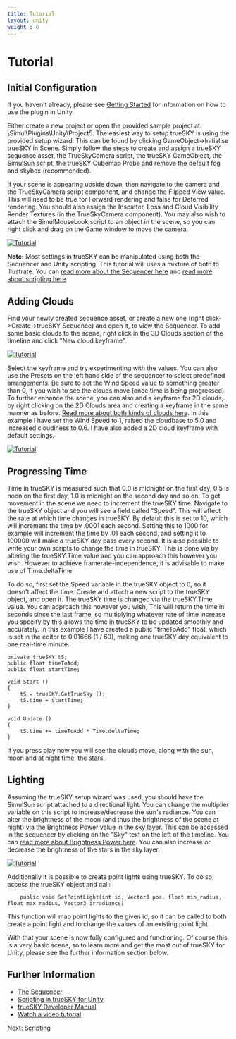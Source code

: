 ```yaml
---
title: Tutorial
layout: unity
weight : 6
---
```

 
Tutorial
========

Initial Configuration
-------------------------

If you haven't already, please see [Getting Started](http://docs.simul.co/unity/) for information on how to use the plugin in Unity.

Either create a new project or open the provided sample project at: \Simul\Plugins\Unity\Project5. The easiest way to setup trueSKY is using the provided setup wizard. This can be found by clicking GameObject->Initialise trueSKY in Scene. Simply follow the steps to create and assign a trueSKY sequence asset, the TrueSkyCamera script, the trueSKY GameObject, the SimulSun script, the trueSKY Cubemap Probe and remove the default fog and skybox (recommended).

If your scene is appearing upside down, then navigate to the camera and the TrueSkyCamera script component, and change the Flipped View value. This will need to be true for Forward rendering and false for Deferred rendering. You should also assign the Inscatter, Loss and Cloud Visibility Render Textures (in the TrueSkyCamera component). You may also wish to attach the SimulMouseLook script to an object in the scene, so you can right click and drag on the Game window to move the camera.

<a href="http://docs.simul.co/unity/images/RenderTexturesAssigned.png"><img src="http://docs.simul.co/unity/images/RenderTexturesAssigned.png" alt="Tutorial"/></a> 

**Note:** Most settings in trueSKY can be manipulated using both the Sequencer and Unity scripting. This tutorial will uses a mixture of both to illustrate. You can [read more about the Sequencer here](http://docs.simul.co/reference/man_8_sequencer.html) and [read more about scripting here](http://docs.simul.co/unity/Scripting.html).


Adding Clouds
-------------------------

Find your newly created sequence asset, or create a new one (right click->Create->trueSKY Sequence) and open it, to view the Sequencer. To add some basic clouds to the scene, right click in the 3D Clouds section of the timeline and click "New cloud keyframe".

<a href="http://docs.simul.co/unity/images/SequencerClouds.png"><img src="http://docs.simul.co/unity/images/SequencerClouds.png" alt="Tutorial"/></a>  

Select the keyframe and try experimenting with the values. You can also use the Presets on the left hand side of the sequencer to select predefined arrangements. Be sure to set the Wind Speed value to something greater than 0, if you wish to see the clouds move (once time is being progressed). To further enhance the scene, you can also add a keyframe for 2D clouds, by right clicking on the 2D Clouds area and creating a keyframe in the same manner as before. [Read more about both kinds of clouds here](http://docs.simul.co/unity/Clouds.html). In this example I have set the Wind Speed to 1, raised the cloudbase to 5.0 and increased cloudiness to 0.6. I have also added a 2D cloud keyframe with default settings. 

<a href="http://docs.simul.co/unity/images/CloudsScene.png"><img src="http://docs.simul.co/unity/images/CloudsScene.png" alt="Tutorial"/></a>  


Progressing Time
-------------------------

Time in trueSKY is measured such that 0.0 is midnight on the first day, 0.5 is noon on the first day, 1.0 is midnight on the second day and so on. To get movement in the scene we need to increment the trueSKY time. Navigate to the trueSKY object and you will see a field called "Speed". This will affect the rate at which time changes in trueSKY. By default this is set to 10, which will increment the time by .0001 each second. Setting this to 1000 for example will increment the time by .01 each second, and setting it to 100000 will make a trueSKY day pass every second. It is also possible to write your own scripts to change the time in trueSKY. This is done via by altering the trueSKY.Time value and you can approach this however you wish. However to achieve framerate-independence, it is advisable to make use of Time.deltaTime. 

To do so, first set the Speed variable in the trueSKY object to 0, so it doesn't affect the time. Create and attach a new script to the trueSKY object, and open it. The trueSKY time is changed via the trueSKY.Time value. You can approach this however you wish,  This will return the time in seconds since the last frame, so multiplying  whatever rate of time increase you specify by this allows the time in trueSKY to be updated smoothly and accurately. In this example I have created a public "timeToAdd" float, which is set in the editor to 0.01666 (1 / 60), making one trueSKY day equivalent to one real-time minute.


	private trueSKY tS;
	public float timeToAdd;
	public float startTime;
	 
	void Start () 
	{
		tS = trueSKY.GetTrueSky ();
		tS.time = startTime; 
	}
	 
	void Update () 
	{ 
		tS.time += timeToAdd * Time.deltaTime;
	}

If you press play now you will see the clouds move, along with the sun, moon and at night time, the stars. 


Lighting
-------------------------
 
Assuming the trueSKY setup wizard was used, you should have the SimulSun script attached to a directional light. You can change the multiplier variable on this script to increase/decrease the sun's radiance. You can alter the brightness of the moon (and thus the brightness of the scene at night) via the Brightness Power value in the sky layer. This can be accessed in the sequencer by clicking on the "Sky" text on the left of the timeline. You can [read more about Brightness Power here](http://docs.simul.co/reference/man_8_sequencer.html). You can also increase or decrease the brightness of the stars in the sky layer.

<a href="http://docs.simul.co/unity/images/BrightnessPower.png"><img src="http://docs.simul.co/unity/images/BrightnessPower.png" alt="Tutorial"/></a>  

Additionally it is possible to create point lights using trueSKY. To do so, access the trueSKY object and call:

		public void SetPointLight(int id, Vector3 pos, float min_radius, float max_radius, Vector3 irradiance)

This function will map point lights to the given id, so it can be called to both create a point light and to change the values of an existing point light.


With that your scene is now fully configured and functioning. Of course this is a very basic scene, so to learn more and get the most out of trueSKY for Unity, please see the further information section below.


Further Information
--------------
 
* [The Sequencer](http://docs.simul.co/reference/man_8_sequencer.html)  
* [Scripting in trueSKY for Unity](http://docs.simul.co/unity/Scripting.html)
* [trueSKY Developer Manual](http://docs.simul.co/reference/)
* [Watch a video tutorial](https://www.youtube.com/watch?v=Eljf5CjZ4vc)


Next: <a href="/unity/Scripting">Scripting</a>
 